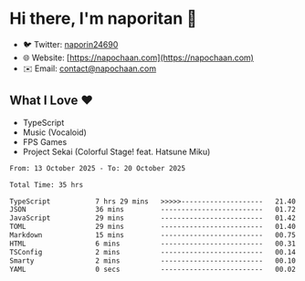 # Hi there, I'm naporitan 👋

- 🐦 Twitter: [naporin24690](https://twitter.com/naporin24690)
- 🌐 Website: [https://napochaan.com](https://napochaan.com)
- ✉️ Email: [contact@napochaan.com](mailto:contact@napochaan.com)

## What I Love ❤️
- TypeScript
- Music (Vocaloid)
- FPS Games
- Project Sekai (Colorful Stage! feat. Hatsune Miku)

<!--START_SECTION:waka-->

```txt
From: 13 October 2025 - To: 20 October 2025

Total Time: 35 hrs

TypeScript           7 hrs 29 mins   >>>>>--------------------   21.40 %
JSON                 36 mins         -------------------------   01.72 %
JavaScript           29 mins         -------------------------   01.42 %
TOML                 29 mins         -------------------------   01.40 %
Markdown             15 mins         -------------------------   00.75 %
HTML                 6 mins          -------------------------   00.31 %
TSConfig             2 mins          -------------------------   00.14 %
Smarty               2 mins          -------------------------   00.10 %
YAML                 0 secs          -------------------------   00.02 %
```

<!--END_SECTION:waka-->

